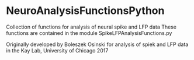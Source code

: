 # NeuroAnalysisFunctionsPython
Collection of functions for analysis of neural spike and LFP data
These functions are contained in the module SpikeLFPAnalysisFunctions.py

Originally developed by Boleszek Osinski for analysis of spiek and LFP data in the Kay Lab, University of Chicago 2017
